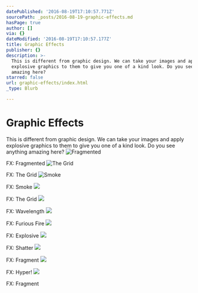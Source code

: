 ```yaml
---
datePublished: '2016-08-19T17:10:57.771Z'
sourcePath: _posts/2016-08-19-graphic-effects.md
hasPage: true
author: []
via: {}
dateModified: '2016-08-19T17:10:57.177Z'
title: Graphic Effects
publisher: {}
description: >-
  This is different from graphic design. We can take your images and apply
  explosive graphics to them to give you one of a kind look. Do you see anything
  amazing here?
starred: false
url: graphic-effects/index.html
_type: Blurb

---
```

# Graphic Effects

This is different from graphic design. We can take your images and apply explosive graphics to them to give you one of a kind look. Do you see anything amazing here?
![Fragmented](https://the-grid-user-content.s3-us-west-2.amazonaws.com/cf815639-6ead-43a6-8393-3324e068f2dc.jpg)

FX: Fragmented
![The Grid](https://the-grid-user-content.s3-us-west-2.amazonaws.com/18c9e00a-fe85-4e30-8589-e24550d70d04.jpg)

FX: The Grid
![Smoke](https://the-grid-user-content.s3-us-west-2.amazonaws.com/30a8bdf0-9b7d-4e13-ab92-b38815e2ff45.jpg)

FX: Smoke
![](https://the-grid-user-content.s3-us-west-2.amazonaws.com/1eb10bb1-5f13-4dfb-a332-33a487e3505f.jpg)

FX: The Grid
![](https://the-grid-user-content.s3-us-west-2.amazonaws.com/b1ea0525-77c1-40ed-ac27-373bb34d37a9.jpg)

FX: Wavelength
![](https://the-grid-user-content.s3-us-west-2.amazonaws.com/cfa4f665-c806-4474-a6de-c50f2ccd50ee.jpg)

FX: Furious Fire
![](https://the-grid-user-content.s3-us-west-2.amazonaws.com/0836f71b-7f78-4551-9631-f6173f00d245.jpg)

FX: Explosive
![](https://the-grid-user-content.s3-us-west-2.amazonaws.com/fca0e1b4-00df-41ca-9d13-1b7626c3b285.jpg)

FX: Shatter
![](https://the-grid-user-content.s3-us-west-2.amazonaws.com/1581300a-0d44-44e8-b93f-ffa87e5ab89f.jpg)

FX: Fragment
![](https://the-grid-user-content.s3-us-west-2.amazonaws.com/4c299bbb-04da-4787-baa2-ac02b62b4d2f.jpg)

FX: Hyper!
![](https://the-grid-user-content.s3-us-west-2.amazonaws.com/6fce8120-7814-42d8-a5dc-b2cb3b8f94b4.jpg)

FX: Fragment